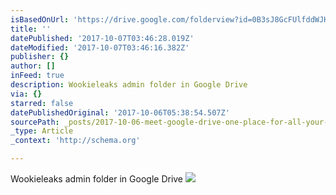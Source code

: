 ```yaml
---
isBasedOnUrl: 'https://drive.google.com/folderview?id=0B3sJ8GcFUlfddWJHV1NQdm1Rbk0'
title: ''
datePublished: '2017-10-07T03:46:28.019Z'
dateModified: '2017-10-07T03:46:16.382Z'
publisher: {}
author: []
inFeed: true
description: Wookieleaks admin folder in Google Drive
via: {}
starred: false
datePublishedOriginal: '2017-10-06T05:38:54.507Z'
sourcePath: _posts/2017-10-06-meet-google-drive-one-place-for-all-your-files.md
_type: Article
_context: 'http://schema.org'

---
```

Wookieleaks admin folder in Google Drive
![](https://the-grid-user-content.s3-us-west-2.amazonaws.com/be83fa1b-fd02-4a06-98ff-3a178515bee3.jpg)
